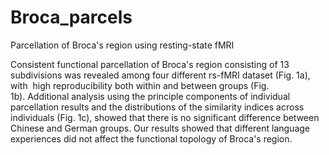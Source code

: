 # Broca_parcels
Parcellation of Broca's region using resting-state fMRI

Consistent functional parcellation of Broca's region consisting of 13 subdivisions was revealed among four different rs-fMRI dataset (Fig. 1a), with  high reproducibility both within and between groups (Fig. 1b). Additional analysis using the principle components of individual parcellation results and the distributions of the similarity indices across individuals (Fig. 1c), showed that there is no significant difference between Chinese and German groups. Our results showed that different language experiences did not affect the functional topology of Broca's region.
